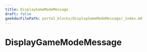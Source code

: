 ```yaml
---
title: DisplayGameModeMessage
draft: false
geekdocFilePath: portal_blocks/DisplayGameModeMessage/_index.md
---
```

# DisplayGameModeMessage